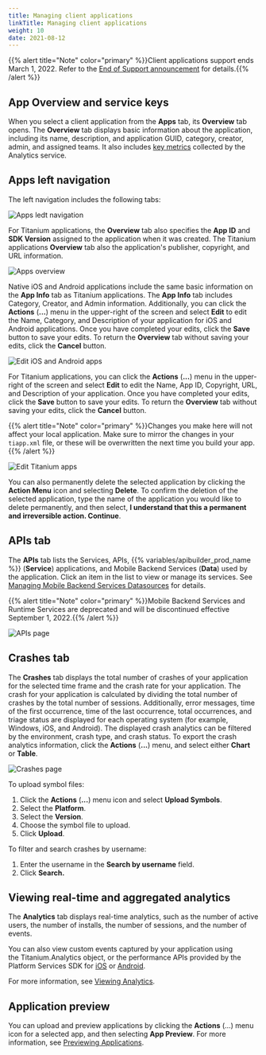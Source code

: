 ```yaml
---
title: Managing client applications
linkTitle: Managing client applications
weight: 10
date: 2021-08-12
---
```


{{% alert title="Note" color="primary" %}}Client applications support ends March 1, 2022. Refer to the [End of Support announcement](https://devblog.axway.com/featured/product-update-changes-to-application-development-services-appcelerator/) for details.{{% /alert %}}

## App Overview and service keys

When you select a client application from the **Apps** tab, its **Overview** tab opens. The **Overview** tab displays basic information about the application, including its name, description, and application GUID, category, creator, admin, and assigned teams. It also includes [key metrics](/docs/management_guide/managing_applications/viewing_metrics/) collected by the Analytics service.

## Apps left navigation

The left navigation includes the following tabs:

![Apps ledt navigation](/Images/titanium_apps_left_menu.png)

For Titanium applications, the **Overview** tab also specifies the **App ID** and **SDK Version** assigned to the application when it was created. The Titanium applications **Overview** tab also the application's publisher, copyright, and URL information.

![Apps overview](/Images/app_overview_latest.png)

Native iOS and Android applications include the same basic information on the **App Info** tab as Titanium applications. The **App Info** tab includes Category, Creator, and Admin information. Additionally, you can click the **Actions** (**...**) menu in the upper-right of the screen and select **Edit** to edit the Name, Category, and Description of your application for iOS and Android applications. Once you have completed your edits, click the **Save** button to save your edits. To return the **Overview** tab without saving your edits, click the **Cancel** button.

![Edit iOS and Android apps](/Images/edit_app.png)

For Titanium applications, you can click the **Actions** (**...**) menu in the upper-right of the screen and select **Edit** to edit the Name, App ID, Copyright, URL, and Description of your application. Once you have completed your edits, click the **Save** button to save your edits. To return the **Overview** tab without saving your edits, click the **Cancel** button.

{{% alert title="Note" color="primary" %}}Changes you make here will not affect your local application. Make sure to mirror the changes in your `tiapp.xml` file, or these will be overwritten the next time you build your app.{{% /alert %}}

![Edit Titanium apps](/Images/edit_titanium_app.png)

You can also permanently delete the selected application by clicking the **Action Menu** icon and selecting **Delete**. To confirm the deletion of the selected application, type the name of the application you would like to delete permanently, and then select, **I understand that this a permanent and irreversible action. Continue**.

## APIs tab

The **APIs** tab lists the Services, APIs, {{% variables/apibuilder_prod_name %}} (**Service**) applications, and Mobile Backend Services (**Data**) used by the application. Click an item in the list to view or manage its services. See [Managing Mobile Backend Services Datasources](/docs/management_guide/managing_applications/managing_mobile_backend_services_datasources/) for details.

{{% alert title="Note" color="primary" %}}Mobile Backend Services and Runtime Services are deprecated and will be discontinued effective September 1, 2022.{{% /alert %}}

![APIs page](/Images/apis_latest.png)

## Crashes tab

The **Crashes** tab displays the total number of crashes of your application for the selected time frame and the crash rate for your application. The crash for your application is calculated by dividing the total number of crashes by the total number of sessions. Additionally, error messages, time of the first occurrence, time of the last occurrence, total occurrences, and triage status are displayed for each operating system (for example, Windows, iOS, and Android). The displayed crash analytics can be filtered by the environment, crash type, and crash status. To export the crash analytics information, click the **Actions** (**...**) menu, and select either **Chart** or **Table**.

![Crashes page](/Images/crashes.png)

To upload symbol files:

1. Click the **Actions** (**...**) menu icon and select **Upload Symbols**.
2. Select the **Platform**.
3. Select the **Version**.
4. Choose the symbol file to upload.
5. Click **Upload**.

To filter and search crashes by username:

1. Enter the username in the **Search by username** field.
2. Click **Search.**

## Viewing real-time and aggregated analytics

The **Analytics** tab displays real-time analytics, such as the number of active users, the number of installs, the number of sessions, and the number of events.

You can also view custom events captured by your application using the Titanium.Analytics object, or the performance APIs provided by the Platform Services SDK for [iOS](https://docs.axway.com/bundle/Amplify_Appcelerator_Services_allOS_en/page/aps_analytics_for_ios.html) or [Android](https://docs.axway.com/bundle/Amplify_Appcelerator_Services_allOS_en/page/aps_analytics_for_android.html).

For more information, see [Viewing Analytics](/docs/management_guide/managing_applications/viewing_analytics/).

## Application preview

You can upload and preview applications by clicking the **Actions** (...) menu icon for a selected app, and then selecting **App Preview**. For more information, see [Previewing Applications](/docs/management_guide/managing_applications/managing_client_applications/previewing_applications/).
